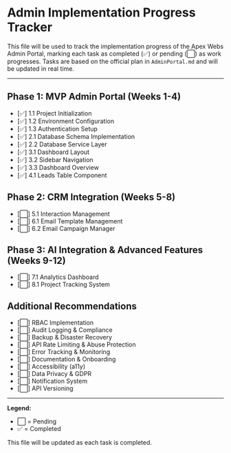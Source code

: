 # Admin Implementation Progress Tracker

This file will be used to track the implementation progress of the Apex Webs Admin Portal, marking each task as completed (✅) or pending (⬜) as work progresses. Tasks are based on the official plan in `AdminPortal.md` and will be updated in real time.

---

## Phase 1: MVP Admin Portal (Weeks 1-4)

- [✅] 1.1 Project Initialization
- [✅] 1.2 Environment Configuration
- [✅] 1.3 Authentication Setup
- [✅] 2.1 Database Schema Implementation
- [✅] 2.2 Database Service Layer
- [✅] 3.1 Dashboard Layout
- [✅] 3.2 Sidebar Navigation
- [✅] 3.3 Dashboard Overview
- [✅] 4.1 Leads Table Component

## Phase 2: CRM Integration (Weeks 5-8)

- [⬜] 5.1 Interaction Management
- [⬜] 6.1 Email Template Management
- [⬜] 6.2 Email Campaign Manager

## Phase 3: AI Integration & Advanced Features (Weeks 9-12)

- [⬜] 7.1 Analytics Dashboard
- [⬜] 8.1 Project Tracking System

## Additional Recommendations

- [⬜] RBAC Implementation
- [⬜] Audit Logging & Compliance
- [⬜] Backup & Disaster Recovery
- [⬜] API Rate Limiting & Abuse Protection
- [⬜] Error Tracking & Monitoring
- [⬜] Documentation & Onboarding
- [⬜] Accessibility (a11y)
- [⬜] Data Privacy & GDPR
- [⬜] Notification System
- [⬜] API Versioning

---

**Legend:**
- ⬜ = Pending
- ✅ = Completed

This file will be updated as each task is completed.
